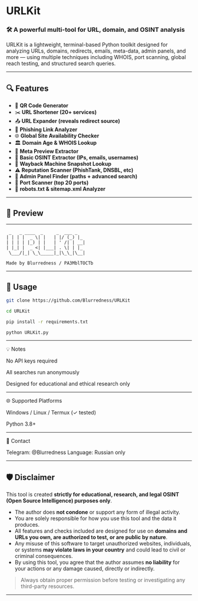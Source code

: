 # URLKit

### 🛠 A powerful multi-tool for URL, domain, and OSINT analysis

URLKit is a lightweight, terminal-based Python toolkit designed for analyzing URLs, domains, redirects, emails, meta-data, admin panels, and more — using multiple techniques including WHOIS, port scanning, global reach testing, and structured search queries.

---

## 🔍 Features

- 🔗 **QR Code Generator**
- ✂️ **URL Shortener (20+ services)**
- 📤 **URL Expander (reveals redirect source)**
- 🧠 **Phishing Link Analyzer**
- 🌐 **Global Site Availability Checker**
- 🏛 **Domain Age & WHOIS Lookup**
- 🧱 **Meta Preview Extractor**
- 🔎 **Basic OSINT Extractor (IPs, emails, usernames)**
- 📁 **Wayback Machine Snapshot Lookup**
- ⚠️ **Reputation Scanner (PhishTank, DNSBL, etc)**
- 🔐 **Admin Panel Finder (paths + advanced search)**
- 🛜 **Port Scanner (top 20 ports)**
- 🤖 **robots.txt & sitemap.xml Analyzer**

---

## 🧪 Preview


---
```
 _   _ ____  _     _  ___ _
| | | |  _ \| |   | |/ (_) |_
| | | | |_) | |   | ' /| | __|
| |_| |  _ <| |___| . \| | |_
 \___/|_| \_\_____|_|\_\_|\__|
 
Made by Blurredness / PA3MblTOCTb
```
---

## 🚀 Usage

```bash
git clone https://github.com/Blurredness/URLKit
```
```bash
cd URLKit
```
```bash
pip install -r requirements.txt
```
```bash
python URLKit.py
```


---

💡 Notes

No API keys required

All searches run anonymously

Designed for educational and ethical research only



---

🌐 Supported Platforms

Windows / Linux / Termux (✓ tested)

Python 3.8+



---

📩 Contact

Telegram: @Blurredness
Language: Russian only


---


## 🛡 Disclaimer

This tool is created **strictly for educational, research, and legal OSINT (Open Source Intelligence) purposes only**.

- The author does **not condone** or support any form of illegal activity.
- You are solely responsible for how you use this tool and the data it produces.
- All features and checks included are designed for use on **domains and URLs you own, are authorized to test, or are public by nature**.
- Any misuse of this software to target unauthorized websites, individuals, or systems **may violate laws in your country** and could lead to civil or criminal consequences.
- By using this tool, you agree that the author assumes **no liability** for your actions or any damage caused, directly or indirectly.

> Always obtain proper permission before testing or investigating any third-party resources.


---
